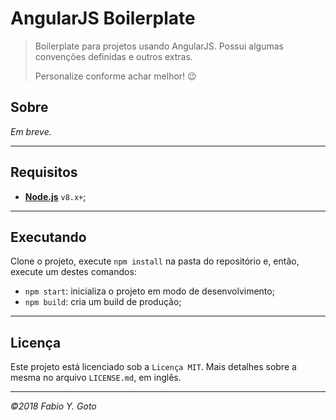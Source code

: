 AngularJS Boilerplate
=====================

> Boilerplate para projetos usando AngularJS. Possui algumas convenções definidas e outros extras.
> 
> Personalize conforme achar melhor! :wink:

Sobre
-----

_Em breve._

-----

Requisitos
----------

- [**Node.js**](https://nodejs.org) `v8.x+`;

-----

Executando
----------

Clone o projeto, execute `npm install` na pasta do repositório e, então, execute um destes comandos:

- `npm start`: inicializa o projeto em modo de desenvolvimento;
- `npm build`: cria um build de produção;

-----

Licença
-------

Este projeto está licenciado sob a `Licença MIT`. Mais detalhes sobre a mesma no arquivo `LICENSE.md`, em inglês.

-----

_©2018 Fabio Y. Goto_
